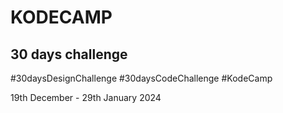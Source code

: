 
# KODECAMP
## 30 days challenge

#30daysDesignChallenge 
#30daysCodeChallenge 
#KodeCamp

19th December - 29th January 2024
